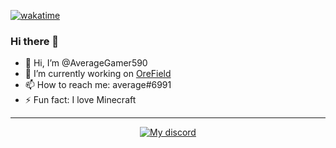 [![wakatime](https://wakatime.com/badge/user/904ee638-45cb-4ceb-ac91-533d5cfd1075.svg)](https://wakatime.com/@904ee638-45cb-4ceb-ac91-533d5cfd1075)

### Hi there 👋

- 👋 Hi, I’m @AverageGamer590
- 🔭 I’m currently working on [OreField](https://discord.com/orefield)
- 📫 How to reach me: average#6991
- ⚡ Fun fact: I love Minecraft

--- 

<p align="center">
    <a href="https://discord.com/users/650060651602903040">
        <img alt="My discord" src="https://lanyard.cnrad.dev/api/650060651602903040?hideBadges=true&hideStatus=true">
    </a>
</p>
